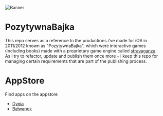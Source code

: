 ![Banner](https://github.com/user-attachments/assets/10322704-67c1-4508-be32-c38d7810161b)

# PozytywnaBajka

This repo serves as a reference to the productions i've made for iOS in 2011/2012 known as "PozytywnaBajka", which were interactive games (including books) made with a proprietary game engine called [stravaganza](https://github.com/invpe/Stravaganza).
As i try to refactor, update and publish them once more - i keep this repo for managing certain requirements that are part of the publishing process.

# AppStore

Find apps on the appstore

* [Dynia](https://apps.apple.com/pl/app/dynia/id6737982100?l=pl)
* [Bałwanek](https://apps.apple.com/app/bałwanek/id6738047467)
  
